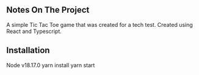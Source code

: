 <!-- NOTES ON THE PROJECT -->
## Notes On The Project

A simple Tic Tac Toe game that was created for a tech test. Created using React and Typescript.

<!-- Installation -->
## Installation
Node v18.17.0
yarn install
yarn start
